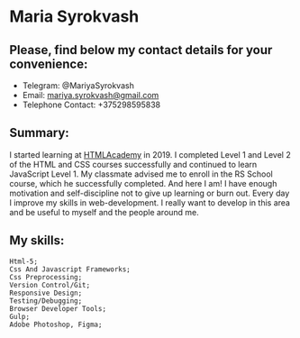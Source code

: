 # Maria Syrokvash

## Please, find below my contact details for your convenience:
* Telegram: @MariyaSyrokvash
* Email: mariya.syrokvash@gmail.com
* Telephone Contact: +375298595838

## Summary:
 I started learning at [HTMLAcademy](https://htmlacademy.ru/) in 2019. I completed Level 1 and Level 2 of the HTML and CSS courses successfully and continued to learn JavaScript Level 1.
My classmate advised me to enroll in the RS School course, which he successfully completed. And here I am! I have enough motivation and self-discipline not to give up learning or burn out. Every day I improve my skills in web-development. I really want to develop in this area and be useful to myself and the people around me.

## My skills:

    Html-5;
    Css And Javascript Frameworks;
    Css Preprocessing;
    Version Control/Git;
    Responsive Design;
    Testing/Debugging;
    Browser Developer Tools;
    Gulp;
    Adobe Photoshop, Figma;
